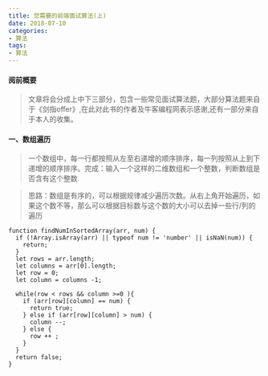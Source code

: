 ```yaml
---
title: 您需要的前端面试算法(上)
date: 2018-07-10
categories:
- 算法
tags: 
- 算法
---
```


#### 阅前概要
> 文章将会分成上中下三部分，包含一些常见面试算法题，大部分算法题来自于《剑指offer》,在此对此书的作者及牛客编程网表示感谢,还有一部分来自于本人的收集。

#### 一、数组遍历
> 一个数组中，每一行都按照从左至右递增的顺序排序，每一列按照从上到下递增的顺序排序。完成：输入一个这样的二维数组和一个整数，判断数组是否含有这个整数

> 思路：数组是有序的，可以根据规律减少遍历次数。从右上角开始遍历，如果这个数不等，那么可以根据目标数与这个数的大小可以去掉一些行/列的遍历

```
function findNumInSortedArray(arr, num) {
  if (!Array.isArray(arr) || typeof num != 'number' || isNaN(num)) {
    return;
  }
  let rows = arr.length;
  let columns = arr[0].length;
  let row = 0;
  let column = columns -1;

  while(row < rows && column >=0 ){
    if (arr[row][column] == num) {
      return true;
    } else if (arr[row][column] > num) {
      column --;
    } else {
      row ++ ;
    }
  }
  return false;
}
```